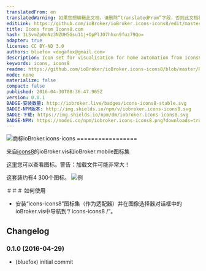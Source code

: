 ```yaml
---
translatedFrom: en
translatedWarning: 如果您想编辑此文档，请删除“translatedFrom”字段，否则此文档将再次自动翻译
editLink: https://github.com/ioBroker/ioBroker.icons-icons8/edit/master//README.md
title: Icons from Icons8.com
hash: 1LSvmZp0nNz3NZUH5Gsu11j+OpPlJO7hhxn9fuz79Qo=
adapter: true
license: CC BY-ND 3.0
authors: bluefox <dogafox@gmail.com>
description: Icon set for visualisation for home automation from Icons8.com.
keywords: icons, icons8
readme: https://github.com/ioBroker/ioBroker.icons-icons8/blob/master/README.md
mode: none
materialize: false
compact: false
published: 2016-04-30T08:36:47.965Z
version: 0.0.1
BADGE-安装数量: http://iobroker.live/badges/icons-icons8-stable.svg
BADGE-NPM版本: http://img.shields.io/npm/v/iobroker.icons-icons8.svg
BADGE-下载: https://img.shields.io/npm/dm/iobroker.icons-icons8.svg
BADGE-NPM: https://nodei.co/npm/iobroker.icons-icons8.png?downloads=true
---
```

![商标](zh-cn/adapterref/iobroker.icons-icons8/../../../en/adapterref/iobroker.icons-icons8/admin/icons8.png)ioBroker.icons-icons =================


来自[icons8](https://icons8.com)的ioBroker.vis和ioBroker.mobile图标集

[这里](ICONLIST.md)您可以查看图标。警告：加载文件可能非常大！

这套装约有4 300个图标。
![例](zh-cn/adapterref/iobroker.icons-icons8/../../../en/adapterref/iobroker.icons-icons8/img/example.png)

＃＃＃ 如何使用
 - 安装“icons-icons8”图标集（作为适配器）并在图像选择器对话框中的ioBroker.vis中导航到“/ icons-icons8 /”。

## Changelog
### 0.1.0 (2016-04-29)
* (bluefox) initial commit